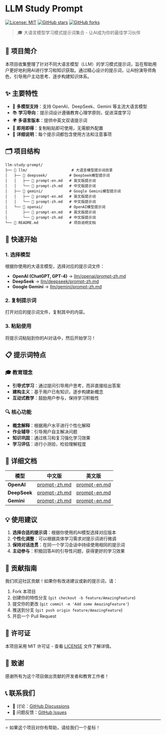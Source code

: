 # LLM Study Prompt

[![License: MIT](https://img.shields.io/badge/License-MIT-yellow.svg)](https://opensource.org/licenses/MIT)
[![GitHub stars](https://img.shields.io/github/stars/yourusername/llm-study-prompt.svg)](https://github.com/yourusername/llm-study-prompt/stargazers)
[![GitHub forks](https://img.shields.io/github/forks/yourusername/llm-study-prompt.svg)](https://github.com/yourusername/llm-study-prompt/network)

> 🎓 大语言模型学习模式提示词集合 - 让AI成为你的最佳学习伙伴

## 📖 项目简介

本项目收集整理了针对不同大语言模型（LLM）的学习模式提示词，旨在帮助用户更好地利用AI进行学习和知识获取。通过精心设计的提示词，让AI扮演导师角色，引导用户主动思考、逐步构建知识体系。

## ✨ 主要特性

- 🎯 **多模型支持**：支持 OpenAI、DeepSeek、Gemini 等主流大语言模型
- 📚 **学习导向**：提示词设计遵循教育心理学原则，促进深度学习
- 🌍 **多语言版本**：提供中英文双语提示词
- 🔧 **即用即得**：复制粘贴即可使用，无需额外配置
- 📖 **详细说明**：每个提示词都包含使用方法和注意事项

## 🗂️ 项目结构

```
llm-study-prompt/
├── 📁 llm/                    # 大语言模型提示词目录
│   ├── 📁 deepseek/          # DeepSeek模型提示词
│   │   ├── 📄 prompt-en.md   # 英文版提示词
│   │   └── 📄 prompt-zh.md   # 中文版提示词
│   ├── 📁 gemini/            # Google Gemini模型提示词
│   │   ├── 📄 prompt-en.md   # 英文版提示词
│   │   └── 📄 prompt-zh.md   # 中文版提示词
│   └── 📁 openai/            # OpenAI模型提示词
│       ├── 📄 prompt-en.md   # 英文版提示词
│       └── 📄 prompt-zh.md   # 中文版提示词
└── 📄 README.md              # 项目说明文档
```

## 🚀 快速开始

### 1. 选择模型
根据你使用的大语言模型，选择对应的提示词文件：

- **OpenAI (ChatGPT, GPT-4)** → [llm/openai/prompt-zh.md](llm/openai/prompt-zh.md)
- **DeepSeek** → [llm/deepseek/prompt-zh.md](llm/deepseek/prompt-zh.md)
- **Google Gemini** → [llm/gemini/prompt-zh.md](llm/gemini/prompt-zh.md)

### 2. 复制提示词
打开对应的提示词文件，复制其中的内容。

### 3. 粘贴使用
将提示词粘贴到你的AI对话中，然后开始学习！

## 📋 提示词特点

### 🎓 教育理念
- **引导式学习**：通过提问引导用户思考，而非直接给出答案
- **建构主义**：基于用户已有知识，逐步构建新概念
- **互动式教学**：鼓励用户参与，保持学习积极性

### 🔍 核心功能
- **概念解释**：根据用户水平进行个性化解释
- **作业辅导**：引导用户自主解决问题
- **知识巩固**：通过练习和复习强化学习效果
- **学习评估**：进行小测验，检验理解程度

## 📖 详细文档

| 模型 | 中文版 | 英文版 |
|------|--------|--------|
| **OpenAI** | [prompt-zh.md](llm/openai/prompt-zh.md) | [prompt-en.md](llm/openai/prompt-en.md) |
| **DeepSeek** | [prompt-zh.md](llm/deepseek/prompt-zh.md) | [prompt-en.md](llm/deepseek/prompt-en.md) |
| **Gemini** | [prompt-zh.md](llm/gemini/prompt-zh.md) | [prompt-en.md](llm/gemini/prompt-en.md) |

## 💡 使用建议

1. **选择合适的提示词**：根据你使用的AI模型选择对应版本
2. **个性化调整**：可以根据具体学习需求对提示词进行微调
3. **保持对话连贯**：在同一个学习会话中持续使用相同的提示词
4. **主动参与**：积极回答AI的引导性问题，获得更好的学习效果

## 🤝 贡献指南

我们欢迎社区贡献！如果你有改进建议或新的提示词，请：

1. Fork 本项目
2. 创建你的特性分支 (`git checkout -b feature/AmazingFeature`)
3. 提交你的更改 (`git commit -m 'Add some AmazingFeature'`)
4. 推送到分支 (`git push origin feature/AmazingFeature`)
5. 开启一个 Pull Request

## 📄 许可证

本项目采用 MIT 许可证 - 查看 [LICENSE](LICENSE) 文件了解详情。

## 🙏 致谢

感谢所有为这个项目做出贡献的开发者和教育工作者！

## 📞 联系我们

- 💬 讨论：[GitHub Discussions](https://github.com/AmbroseX/llm-study-prompt/discussions)
- 🐛 问题反馈：[GitHub Issues](https://github.com/AmbroseX/llm-study-prompt/issues)

---

⭐ 如果这个项目对你有帮助，请给我们一个星标！
